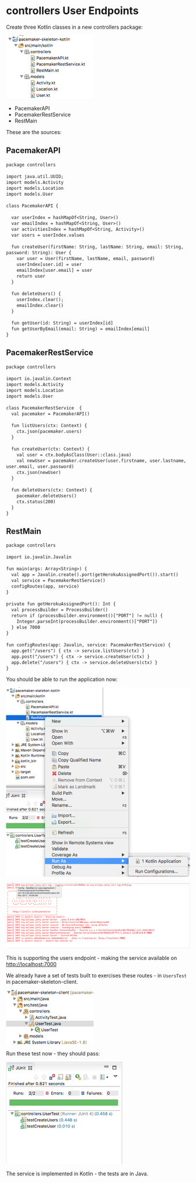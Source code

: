 # controllers User Endpoints

Create three Kotlin classes in a new controllers package:

![](img/06.png)

- PacemakerAPI
- PacemakerRestService
- RestMain

These are the sources:

## PacemakerAPI

~~~
package controllers

import java.util.UUID;
import models.Activity
import models.Location
import models.User

class PacemakerAPI {

  var userIndex = hashMapOf<String, User>()
  var emailIndex = hashMapOf<String, User>()
  var activitiesIndex = hashMapOf<String, Activity>()
  var users = userIndex.values
    
  fun createUser(firstName: String, lastName: String, email: String, password: String): User {
    var user = User(firstName, lastName, email, password)
    userIndex[user.id] = user
    emailIndex[user.email] = user
    return user
  }
  
  fun deleteUsers() {
    userIndex.clear();
    emailIndex.clear()
  }

  fun getUser(id: String) = userIndex[id]
  fun getUserByEmail(email: String) = emailIndex[email]
}
~~~

## PacemakerRestService

~~~
package controllers

import io.javalin.Context
import models.Activity
import models.Location
import models.User

class PacemakerRestService  {
  val pacemaker = PacemakerAPI()

  fun listUsers(ctx: Context) {
    ctx.json(pacemaker.users)
  }
  
  fun createUser(ctx: Context) {
    val user = ctx.bodyAsClass(User::class.java)
    val newUser = pacemaker.createUser(user.firstname, user.lastname, user.email, user.password)
    ctx.json(newUser)
  }

  fun deleteUsers(ctx: Context) {
    pacemaker.deleteUsers()
    ctx.status(200)
  }
}
~~~

## RestMain

~~~
package controllers

import io.javalin.Javalin

fun main(args: Array<String>) {
  val app = Javalin.create().port(getHerokuAssignedPort()).start()
  val service = PacemakerRestService()
  configRoutes(app, service)
}

private fun getHerokuAssignedPort(): Int {
  val processBuilder = ProcessBuilder()
  return if (processBuilder.environment()["PORT"] != null) {
    Integer.parseInt(processBuilder.environment()["PORT"])
  } else 7000
}

fun configRoutes(app: Javalin, service: PacemakerRestService) {
  app.get("/users") { ctx -> service.listUsers(ctx) }
  app.post("/users") { ctx -> service.createUser(ctx) }
  app.delete("/users") { ctx -> service.deleteUsers(ctx) }
}
~~~

You should be able to run the application now:

![](img/07.png)

![](img/08.png)

This is supporting the users endpoint - making the service available on <http://localhost:7000>

We already have a set of tests built to exercises these routes - in `UsersTest` in pacemaker-skeleton-client.

![](img/09.png)

Run these test now - they should pass:

![](img/10.png)

The service is implemented in Kotlin - the tests are in Java.

